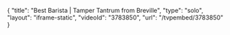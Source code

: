 {
    "title": "Best Barista | Tamper Tantrum from Breville",
    "type": "solo",
    "layout": "iframe-static",
    "videoId": "3783850",
    "url": "\/tvpembed\/3783850"
}